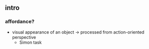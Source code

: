 <!-- META
{"title":"The role of attention in the affordance effect: can we afford to ignore it?","link":"https://link.springer.com/article/10.1007/s10339-012-0452-1","media":"netpage","tags":["psychology","affordance","e"],"short":{"en":"affordance is drawn by attention","ja":"注意によりアフォーダンスがひきづられる"},"importance":3,"hasPage":true,"createdAt":1728026185.701,"updatedAt":1728026185.701}
META -->

## intro
### affordance?
- visual appearance of an object -> processed from action-oriented perspective
	- Simon task
